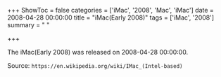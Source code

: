 +++
ShowToc = false
categories = ['iMac', '2008', 'Mac', 'iMac']
date = 2008-04-28 00:00:00
title = "iMac(Early 2008)"
tags = ['iMac', '2008']
summary = " "

+++

The iMac(Early 2008) was released on 2008-04-28 00:00:00.

Source: `https://en.wikipedia.org/wiki/IMac_(Intel-based)`


